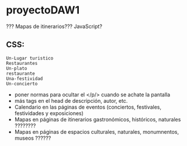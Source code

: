 # proyectoDAW1
??? Mapas de itinerarios??? JavaScript?

## CSS:
    Un-Lugar turistico
    Restaurantes
    Un-plato
    restaurante
    Una-festividad
    Un-concierto
    

* poner normas para ocultar el </p/> cuando se achate la pantalla
* más tags en el head de descripción, autor, etc.
* Calendario en las páginas de eventos (conciertos, festivales, festividades y exposiciones)
* Mapas en páginas de itinerarios gastronómicos, históricos, naturales ????????
* Mapas en páginas de espacios culturales, naturales, monumnentos, museos ??????